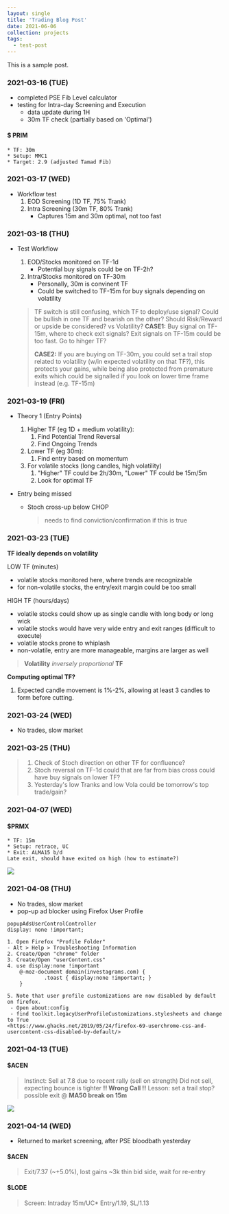 ```yaml
---
layout: single
title: 'Trading Blog Post'
date: 2021-06-06
collection: projects
tags:
  - test-post
---
```


This is a sample post.

### 2021-03-16 (TUE)  
* completed PSE Fib Level calculator
* testing for Intra-day Screening and Execution
    * data update during 1H
    * 30m TF check (partially based on 'Optimal') 

#### $ PRIM
    * TF: 30m
    * Setup: MMC1
    * Target: 2.9 (adjusted Tamad Fib)

### 2021-03-17 (WED)  
* Workflow test
    1. EOD Screening (1D TF, 75% Trank)
    2. Intra Screening (30m TF, 80% Trank)
        * Captures 15m and 30m optimal, not too fast

### 2021-03-18 (THU)
* Test Workflow
    1. EOD/Stocks monitored on TF-1d
        * Potential buy signals could be on TF-2h?
    2. Intra/Stocks monitored on TF-30m
        * Personally, 30m is convinent TF
        * Could be switched to TF-15m for buy signals depending on volatility

    > TF switch is still confusing, which TF to deploy/use signal?
    > Could be bullish in one TF and bearish on the other?
    > Should Risk/Reward or upside be considered? vs Volatility?
    > **CASE1:**
    > Buy signal on TF-15m, where to check exit signals? Exit signals on TF-15m could be too fast. Go to hihger TF?
    > 
    > **CASE2:**
    > If you are buying on TF-30m, you could set a trail stop related to volatility (w/in expected volatility on that TF?), this protects your gains, while being also protected from premature exits which could be signalled if you look on lower time frame instead (e.g. TF-15m)

### 2021-03-19 (FRI)
* Theory 1 (Entry Points)
    1. Higher TF (eg 1D + medium volatility):
        1. Find Potential Trend Reversal
        2. Find Ongoing Trends
    2. Lower TF (eg 30m):
        1. Find entry based on momentum
    3. For volatile stocks (long candles, high volatility)
        1. "Higher" TF could be 2h/30m, "Lower" TF could be 15m/5m
        2. Look for optimal TF

* Entry being missed
    * Stoch cross-up below CHOP
        > needs to find conviction/confirmation if this is true 
        
### 2021-03-23 (TUE)
**TF ideally depends on volatility**

LOW TF (minutes)
* volatile stocks monitored here, where trends are recognizable
* for non-volatile stocks, the entry/exit margin could be too small

HIGH TF (hours/days)
* volatile stocks could show up as single candle with long body or long wick
* volatile stocks would have very wide entry and exit ranges (difficult to execute)
* volatile stocks prone to whiplash
* non-volatile, entry are more manageable, margins are larger as well

> **Volatility** *inversely proportional* **TF**

**Computing optimal TF?**
1. Expected candle movement is 1%-2%, allowing at least 3 candles to form before cutting.

### 2021-03-24 (WED)
* No trades, slow market

### 2021-03-25 (THU)
> 1. Check of Stoch direction on other TF for confluence?
> 2. Stoch reversal on TF-1d could that are far from bias cross could have buy signals on lower TF?
> 3. Yesterday's low Tranks and low Vola could be tomorrow's top trade/gain?

### 2021-04-07 (WED)
#### $PRMX
    * TF: 15m
    * Setup: retrace, UC
    * Exit: ALMA15 b/d
    Late exit, should have exited on high (how to estimate?)
    
![](https://imgur.com/lS3aukb.png)

### 2021-04-08 (THU)
* No trades, slow market
* pop-up ad blocker using Firefox User Profile
```
popupAdsUserControlController
display: none !important;

1. Open Firefox "Profile Folder"
- Alt > Help > Troubleshooting Information
2. Create/Open "chrome" folder
3. Create/Open "userContent.css"
4. use display:none !important
	@-moz-document domain(investagrams.com) {
    		.toast { display:none !important; }
	}

5. Note that user profile customizations are now disabled by default on firefox.
 - Open about:config
 - find toolkit.legacyUserProfileCustomizations.stylesheets and change to True
<https://www.ghacks.net/2019/05/24/firefox-69-userchrome-css-and-usercontent-css-disabled-by-default/>
```
### 2021-04-13 (TUE)
#### $ACEN
> Instinct: Sell at 7.8 due to recent rally (sell on strength)
> Did not sell, expecting bounce is tighter
> **!! Wrong Call !!**
> Lesson: set a trail stop? possible exit @ **MA50 break on 15m**

![](https://i.imgur.com/XUe9G61.png)

### 2021-04-14 (WED)
* Returned to market screening, after PSE bloodbath yesterday

#### $ACEN
> Exit/7.37 (~+5.0%), lost gains ~3k
> thin bid side, wait for re-entry

#### $LODE
> Screen: Intraday
> 15m/UC*
> Entry/1.19, SL/1.13
